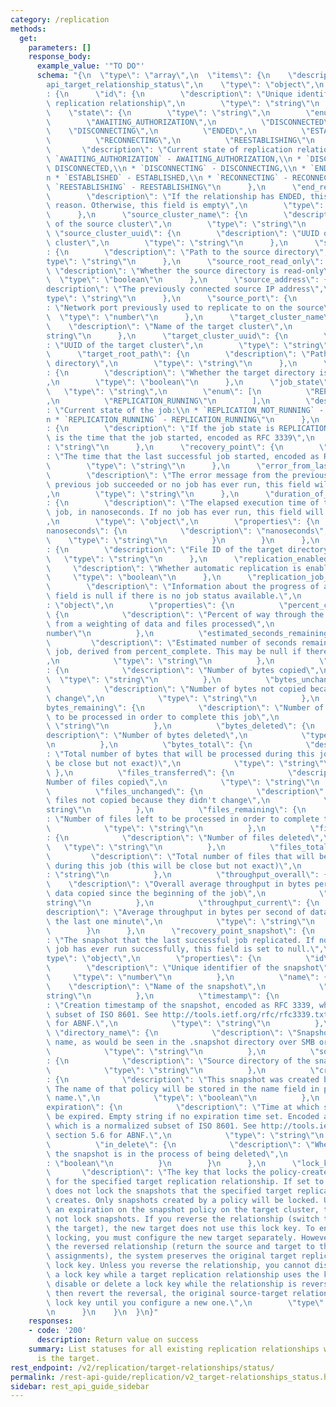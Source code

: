 ```yaml
---
category: /replication
methods:
  get:
    parameters: []
    response_body:
      example_value: '"TO DO"'
      schema: "{\n  \"type\": \"array\",\n  \"items\": {\n    \"description\": \"\
        api_target_relationship_status\",\n    \"type\": \"object\",\n    \"properties\"\
        : {\n      \"id\": {\n        \"description\": \"Unique identifier of the\
        \ replication relationship\",\n        \"type\": \"string\"\n      },\n  \
        \    \"state\": {\n        \"type\": \"string\",\n        \"enum\": [\n  \
        \        \"AWAITING_AUTHORIZATION\",\n          \"DISCONNECTED\",\n      \
        \    \"DISCONNECTING\",\n          \"ENDED\",\n          \"ESTABLISHED\",\n\
        \          \"RECONNECTING\",\n          \"REESTABLISHING\"\n        ],\n \
        \       \"description\": \"Current state of replication relationship:\\n *\
        \ `AWAITING_AUTHORIZATION` - AWAITING_AUTHORIZATION,\\n * `DISCONNECTED` -\
        \ DISCONNECTED,\\n * `DISCONNECTING` - DISCONNECTING,\\n * `ENDED` - ENDED,\\\
        n * `ESTABLISHED` - ESTABLISHED,\\n * `RECONNECTING` - RECONNECTING,\\n *\
        \ `REESTABLISHING` - REESTABLISHING\"\n      },\n      \"end_reason\": {\n\
        \        \"description\": \"If the relationship has ENDED, this states the\
        \ reason. Otherwise, this field is empty\",\n        \"type\": \"string\"\n\
        \      },\n      \"source_cluster_name\": {\n        \"description\": \"Name\
        \ of the source cluster\",\n        \"type\": \"string\"\n      },\n     \
        \ \"source_cluster_uuid\": {\n        \"description\": \"UUID of the source\
        \ cluster\",\n        \"type\": \"string\"\n      },\n      \"source_root_path\"\
        : {\n        \"description\": \"Path to the source directory\",\n        \"\
        type\": \"string\"\n      },\n      \"source_root_read_only\": {\n       \
        \ \"description\": \"Whether the source directory is read-only\",\n      \
        \  \"type\": \"boolean\"\n      },\n      \"source_address\": {\n        \"\
        description\": \"The previously connected source IP address\",\n        \"\
        type\": \"string\"\n      },\n      \"source_port\": {\n        \"description\"\
        : \"Network port previously used to replicate to on the source\",\n      \
        \  \"type\": \"number\"\n      },\n      \"target_cluster_name\": {\n    \
        \    \"description\": \"Name of the target cluster\",\n        \"type\": \"\
        string\"\n      },\n      \"target_cluster_uuid\": {\n        \"description\"\
        : \"UUID of the target cluster\",\n        \"type\": \"string\"\n      },\n\
        \      \"target_root_path\": {\n        \"description\": \"Path to the target\
        \ directory\",\n        \"type\": \"string\"\n      },\n      \"target_root_read_only\"\
        : {\n        \"description\": \"Whether the target directory is read-only\"\
        ,\n        \"type\": \"boolean\"\n      },\n      \"job_state\": {\n     \
        \   \"type\": \"string\",\n        \"enum\": [\n          \"REPLICATION_NOT_RUNNING\"\
        ,\n          \"REPLICATION_RUNNING\"\n        ],\n        \"description\"\
        : \"Current state of the job:\\n * `REPLICATION_NOT_RUNNING` - REPLICATION_NOT_RUNNING,\\\
        n * `REPLICATION_RUNNING` - REPLICATION_RUNNING\"\n      },\n      \"job_start_time\"\
        : {\n        \"description\": \"If the job state is REPLICATION_RUNNING, this\
        \ is the time that the job started, encoded as RFC 3339\",\n        \"type\"\
        : \"string\"\n      },\n      \"recovery_point\": {\n        \"description\"\
        : \"The time that the last successful job started, encoded as RFC 3339\",\n\
        \        \"type\": \"string\"\n      },\n      \"error_from_last_job\": {\n\
        \        \"description\": \"The error message from the previous job. If the\
        \ previous job succeeded or no job has ever run, this field will be empty\"\
        ,\n        \"type\": \"string\"\n      },\n      \"duration_of_last_job\"\
        : {\n        \"description\": \"The elapsed execution time of the previous\
        \ job, in nanoseconds. If no job has ever run, this field will be null.\"\
        ,\n        \"type\": \"object\",\n        \"properties\": {\n          \"\
        nanoseconds\": {\n            \"description\": \"nanoseconds\",\n        \
        \    \"type\": \"string\"\n          }\n        }\n      },\n      \"target_root_id\"\
        : {\n        \"description\": \"File ID of the target directory\",\n     \
        \   \"type\": \"string\"\n      },\n      \"replication_enabled\": {\n   \
        \     \"description\": \"Whether automatic replication is enabled\",\n   \
        \     \"type\": \"boolean\"\n      },\n      \"replication_job_status\": {\n\
        \        \"description\": \"Information about the progress of a job. This\
        \ field is null if there is no job status available.\",\n        \"type\"\
        : \"object\",\n        \"properties\": {\n          \"percent_complete\":\
        \ {\n            \"description\": \"Percent of way through the job, computed\
        \ from a weighting of data and files processed\",\n            \"type\": \"\
        number\"\n          },\n          \"estimated_seconds_remaining\": {\n   \
        \         \"description\": \"Estimated number of seconds remaining in the\
        \ job, derived from percent_complete. This may be null if there is no estimate.\"\
        ,\n            \"type\": \"string\"\n          },\n          \"bytes_transferred\"\
        : {\n            \"description\": \"Number of bytes copied\",\n          \
        \  \"type\": \"string\"\n          },\n          \"bytes_unchanged\": {\n\
        \            \"description\": \"Number of bytes not copied because they didn't\
        \ change\",\n            \"type\": \"string\"\n          },\n          \"\
        bytes_remaining\": {\n            \"description\": \"Number of bytes left\
        \ to be processed in order to complete this job\",\n            \"type\":\
        \ \"string\"\n          },\n          \"bytes_deleted\": {\n            \"\
        description\": \"Number of bytes deleted\",\n            \"type\": \"string\"\
        \n          },\n          \"bytes_total\": {\n            \"description\"\
        : \"Total number of bytes that will be processed during this job (this will\
        \ be close but not exact)\",\n            \"type\": \"string\"\n         \
        \ },\n          \"files_transferred\": {\n            \"description\": \"\
        Number of files copied\",\n            \"type\": \"string\"\n          },\n\
        \          \"files_unchanged\": {\n            \"description\": \"Number of\
        \ files not copied because they didn't change\",\n            \"type\": \"\
        string\"\n          },\n          \"files_remaining\": {\n            \"description\"\
        : \"Number of files left to be processed in order to complete this job\",\n\
        \            \"type\": \"string\"\n          },\n          \"files_deleted\"\
        : {\n            \"description\": \"Number of files deleted\",\n         \
        \   \"type\": \"string\"\n          },\n          \"files_total\": {\n   \
        \         \"description\": \"Total number of files that will be processed\
        \ during this job (this will be close but not exact)\",\n            \"type\"\
        : \"string\"\n          },\n          \"throughput_overall\": {\n        \
        \    \"description\": \"Overall average throughput in bytes per second of\
        \ data copied since the beginning of the job\",\n            \"type\": \"\
        string\"\n          },\n          \"throughput_current\": {\n            \"\
        description\": \"Average throughput in bytes per second of data copied in\
        \ the last one minute\",\n            \"type\": \"string\"\n          }\n\
        \        }\n      },\n      \"recovery_point_snapshot\": {\n        \"description\"\
        : \"The snapshot that the last successful job replicated. If no replication\
        \ job has ever run successfully, this field is set to null.\",\n        \"\
        type\": \"object\",\n        \"properties\": {\n          \"id\": {\n    \
        \        \"description\": \"Unique identifier of the snapshot\",\n       \
        \     \"type\": \"number\"\n          },\n          \"name\": {\n        \
        \    \"description\": \"Name of the snapshot\",\n            \"type\": \"\
        string\"\n          },\n          \"timestamp\": {\n            \"description\"\
        : \"Creation timestamp of the snapshot, encoded as RFC 3339, which is a normalized\
        \ subset of ISO 8601. See http://tools.ietf.org/rfc/rfc3339.txt, section 5.6\
        \ for ABNF.\",\n            \"type\": \"string\"\n          },\n         \
        \ \"directory_name\": {\n            \"description\": \"Snapshot directory\
        \ name, as would be seen in the .snapshot directory over SMB or NFS.\",\n\
        \            \"type\": \"string\"\n          },\n          \"source_file_id\"\
        : {\n            \"description\": \"Source directory of the snapshot\",\n\
        \            \"type\": \"string\"\n          },\n          \"created_by_policy\"\
        : {\n            \"description\": \"This snapshot was created by a policy.\
        \ The name of that policy will be stored in the name field in place of a user-defined\
        \ name.\",\n            \"type\": \"boolean\"\n          },\n          \"\
        expiration\": {\n            \"description\": \"Time at which snapshot will\
        \ be expired. Empty string if no expiration time set. Encoded as RFC 3339,\
        \ which is a normalized subset of ISO 8601. See http://tools.ietf.org/rfc/rfc3339.txt,\
        \ section 5.6 for ABNF.\",\n            \"type\": \"string\"\n          },\n\
        \          \"in_delete\": {\n            \"description\": \"Whether or not\
        \ the snapshot is in the process of being deleted\",\n            \"type\"\
        : \"boolean\"\n          }\n        }\n      },\n      \"lock_key\": {\n \
        \       \"description\": \"The key that locks the policy-created snapshots\
        \ for the specified target replication relationship. If set to null, the system\
        \ does not lock the snapshots that the specified target replication relationship\
        \ creates. Only snapshots created by a policy will be locked. Unless you configure\
        \ an expiration on the snapshot policy on the target cluster, the system does\
        \ not lock snapshots. If you reverse the relationship (switch the source and\
        \ the target), the new target does not use this lock key. To enable snapshot\
        \ locking, you must configure the new target separately. However, if you revert\
        \ the reversed relationship (return the source and target to their original\
        \ assignments), the system preserves the original target replication relationship\
        \ lock key. Unless you reverse the relationship, you cannot disable or delete\
        \ a lock key while a target replication relationship uses the key. If you\
        \ disable or delete a lock key while the relationship is reversed and you\
        \ then revert the reversal, the original source-target relationship has no\
        \ lock key until you configure a new one.\",\n        \"type\": \"string\"\
        \n      }\n    }\n  }\n}"
    responses:
    - code: '200'
      description: Return value on success
    summary: List statuses for all existing replication relationships where this cluster
      is the target.
rest_endpoint: /v2/replication/target-relationships/status/
permalink: /rest-api-guide/replication/v2_target-relationships_status.html
sidebar: rest_api_guide_sidebar
---
```

